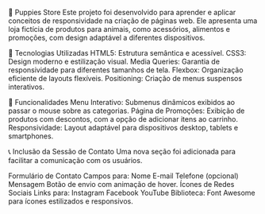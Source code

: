 🐶 Puppies Store
Este projeto foi desenvolvido para aprender e aplicar conceitos de responsividade na criação de páginas web. Ele apresenta uma loja fictícia de produtos para animais, como acessórios, alimentos e promoções, com design adaptável a diferentes dispositivos.

🚀 Tecnologias Utilizadas
HTML5: Estrutura semântica e acessível.
CSS3: Design moderno e estilização visual.
Media Queries: Garantia de responsividade para diferentes tamanhos de tela.
Flexbox: Organização eficiente de layouts flexíveis.
Positioning: Criação de menus suspensos interativos.

🌟 Funcionalidades
Menu Interativo:
Submenus dinâmicos exibidos ao passar o mouse sobre as categorias.
Página de Promoções:
Exibição de produtos com descontos, com a opção de adicionar itens ao carrinho.
Responsividade:
Layout adaptável para dispositivos desktop, tablets e smartphones.

📞 Inclusão da Sessão de Contato
Uma nova seção foi adicionada para facilitar a comunicação com os usuários.

Formulário de Contato
Campos para:
Nome
E-mail
Telefone (opcional)
Mensagem
Botão de envio com animação de hover.
Ícones de Redes Sociais
Links para:
Instagram
Facebook
YouTube
Biblioteca: Font Awesome para ícones estilizados e responsivos.
